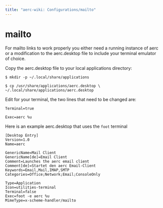 ```yaml
---
title: "aerc-wiki: Configurations/mailto"
---
```


# mailto

For mailto links to work properly you either need a running instance of aerc or
a modification to the aerc.desktop file to include your terminal emulator of
choice.

Copy the aerc.desktop file to your local applications directory:

`$ mkdir -p ~/.local/share/applications`

`$ cp /usr/share/applications/aerc.desktop \
~/.local/share/applications/aerc.desktop`

Edit for your terminal, the two lines that need to be changed are:

`Terminal=true`

`Exec=aerc %u`

Here is an example aerc.desktop that uses the `foot` terminal

```desktop
[Desktop Entry]
Version=1.0
Name=aerc

GenericName=Mail Client
GenericName[de]=Email Client
Comment=Launches the aerc email client
Comment[de]=Startet den aerc Email-Client
Keywords=Email,Mail,IMAP,SMTP
Categories=Office;Network;Email;ConsoleOnly

Type=Application
Icon=utilities-terminal
Terminal=false
Exec=foot -e aerc %u
MimeType=x-scheme-handler/mailto
```
